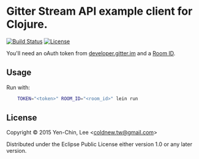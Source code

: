# Gitter Stream API example client for Clojure.
[![Build Status](https://travis-ci.org/clojure-tw/gitter-clojure-stream.svg?branch=master)](https://travis-ci.org/clojure-tw/gitter-clojure-stream)
[![License](http://img.shields.io/badge/license-Eclipse-blue.svg?style=flat)](https://www.eclipse.org/legal/epl-v10.html)

You'll need an oAuth token from [developer.gitter.im](https://developer.gitter.im/) and a [Room ID](https://developer.gitter.im/docs/rooms-resource).

## Usage

Run with:
```sh
    TOKEN="<token>" ROOM_ID="<room_id>" lein run
```
## License

Copyright © 2015 Yen-Chin, Lee <<coldnew.tw@gmail.com>>

Distributed under the Eclipse Public License either version 1.0 or any later version.
